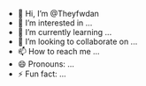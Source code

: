 - 👋 Hi, I’m @Theyfwdan
- 👀 I’m interested in ...
- 🌱 I’m currently learning ...
- 💞️ I’m looking to collaborate on ...
- 📫 How to reach me ...
- 😄 Pronouns: ...
- ⚡ Fun fact: ...

<!---
Theyfwdan/Theyfwdan is a ✨ special ✨ repository because its `README.md` (this file) appears on your GitHub profile.
You can click the Preview link to take a look at your changes.
--->
